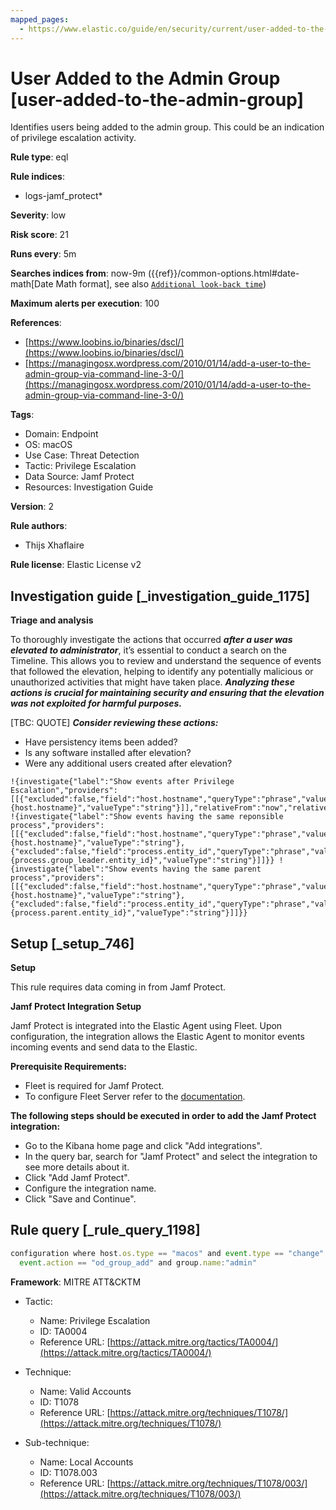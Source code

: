 ```yaml
---
mapped_pages:
  - https://www.elastic.co/guide/en/security/current/user-added-to-the-admin-group.html
---
```


# User Added to the Admin Group [user-added-to-the-admin-group]

Identifies users being added to the admin group. This could be an indication of privilege escalation activity.

**Rule type**: eql

**Rule indices**:

* logs-jamf_protect*

**Severity**: low

**Risk score**: 21

**Runs every**: 5m

**Searches indices from**: now-9m ({{ref}}/common-options.html#date-math[Date Math format], see also [`Additional look-back time`](docs-content://solutions/security/detect-and-alert/create-detection-rule.md#rule-schedule))

**Maximum alerts per execution**: 100

**References**:

* [https://www.loobins.io/binaries/dscl/](https://www.loobins.io/binaries/dscl/)
* [https://managingosx.wordpress.com/2010/01/14/add-a-user-to-the-admin-group-via-command-line-3-0/](https://managingosx.wordpress.com/2010/01/14/add-a-user-to-the-admin-group-via-command-line-3-0/)

**Tags**:

* Domain: Endpoint
* OS: macOS
* Use Case: Threat Detection
* Tactic: Privilege Escalation
* Data Source: Jamf Protect
* Resources: Investigation Guide

**Version**: 2

**Rule authors**:

* Thijs Xhaflaire

**Rule license**: Elastic License v2

## Investigation guide [_investigation_guide_1175]

**Triage and analysis**

To thoroughly investigate the actions that occurred ***after a user was elevated to administrator***, it’s essential to conduct a search on the Timeline. This allows you to review and understand the sequence of events that followed the elevation, helping to identify any potentially malicious or unauthorized activities that might have taken place. ***Analyzing these actions is crucial for maintaining security and ensuring that the elevation was not exploited for harmful purposes.***

[TBC: QUOTE]
***Consider reviewing these actions:***

* Have persistency items been added?
* Is any software installed after elevation?
* Were any additional users created after elevation?

```
!{investigate{"label":"Show events after Privilege Escalation","providers":[[{"excluded":false,"field":"host.hostname","queryType":"phrase","value":"{host.hostname}","valueType":"string"}]],"relativeFrom":"now","relativeTo":"now+30m"}} !{investigate{"label":"Show events having the same reponsible process","providers":[[{"excluded":false,"field":"host.hostname","queryType":"phrase","value":"{host.hostname}","valueType":"string"},{"excluded":false,"field":"process.entity_id","queryType":"phrase","value":"{process.group_leader.entity_id}","valueType":"string"}]]}} !{investigate{"label":"Show events having the same parent process","providers":[[{"excluded":false,"field":"host.hostname","queryType":"phrase","value":"{host.hostname}","valueType":"string"},{"excluded":false,"field":"process.entity_id","queryType":"phrase","value":"{process.parent.entity_id}","valueType":"string"}]]}}
```

## Setup [_setup_746]

**Setup**

This rule requires data coming in from Jamf Protect.

**Jamf Protect Integration Setup**

Jamf Protect is integrated into the Elastic Agent using Fleet. Upon configuration, the integration allows the Elastic Agent to monitor events incoming events and send data to the Elastic.

**Prerequisite Requirements:**

* Fleet is required for Jamf Protect.
* To configure Fleet Server refer to the [documentation](docs-content://reference/ingestion-tools/fleet/fleet-server.md).

**The following steps should be executed in order to add the Jamf Protect integration:**

* Go to the Kibana home page and click "Add integrations".
* In the query bar, search for "Jamf Protect" and select the integration to see more details about it.
* Click "Add Jamf Protect".
* Configure the integration name.
* Click "Save and Continue".


## Rule query [_rule_query_1198]

```js
configuration where host.os.type == "macos" and event.type == "change" and
  event.action == "od_group_add" and group.name:"admin"
```

**Framework**: MITRE ATT&CKTM

* Tactic:

    * Name: Privilege Escalation
    * ID: TA0004
    * Reference URL: [https://attack.mitre.org/tactics/TA0004/](https://attack.mitre.org/tactics/TA0004/)

* Technique:

    * Name: Valid Accounts
    * ID: T1078
    * Reference URL: [https://attack.mitre.org/techniques/T1078/](https://attack.mitre.org/techniques/T1078/)

* Sub-technique:

    * Name: Local Accounts
    * ID: T1078.003
    * Reference URL: [https://attack.mitre.org/techniques/T1078/003/](https://attack.mitre.org/techniques/T1078/003/)



